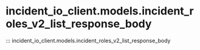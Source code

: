 # incident_io_client.models.incident_roles_v2_list_response_body

::: incident_io_client.models.incident_roles_v2_list_response_body